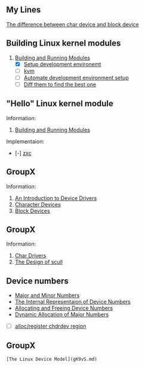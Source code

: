 ## My Lines

[The difference between char device and block device](lines/b18f33328e0f4b26d3a78e7e81b8d9e4427cc43da706e14fae25aebec7581862)

## Building Linux kernel modules
1. [Building and Running Modules](uMc0D.txt)
	- [x] [Setup development environemt](mods/setup/setup.md)
	- [ ] [kvm](NONE)
	- [ ] [Automate development environment setup](mods/setup/setup.sh)
	- [ ] [Diff them to find the best one](NONE)

## "Hello" Linux kernel module
Information:
1. [Building and Running Modules](uMc0D.txt)

Implementaion:
- [-] [zxc](mods/hello/hello.c)

## GroupX

Information:
1. [An Introduction to Device Drivers](M0Bah.md)
2. [Character Devices](M0Bah.md#char-devs)
3. [Block Devices](M0Bah.md#block-devs)

## GroupX

Information:
1. [Char Drivers](Su0UD.md)
2. [The Design of scull](Su0UD.md#the-design-of-scull)

## Device numbers

- [Major and Minor Numbers](Su0UD.md#major-and-minor-numbers)
- [The Internal Representaion of Device Numbers](Su0UD.md#dev-nums-impl)
- [Allocating and Freeing Device Numbers](Su0UD.md#allocating-and-freeing-device-numbers)
- [Dynamic Allocation of Major Numbers](Su0UD.md#dynamic-allocation-of-major-numbers)

- [ ] [alloc/register chdrdev region](mods/scull/chd1.c#block1)

## GroupX
	[The Linux Device Model](gK9vS.md)
